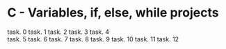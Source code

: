 # C - Variables, if, else, while projects
task. 0
task. 1
task. 2
task. 3
task. 4  
task. 5
task. 6
task. 7
task. 8
task. 9
task. 10
task. 11
task. 12
